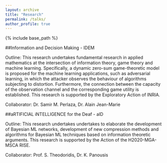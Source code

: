 ```yaml
---
layout: archive
title: "Research"
permalink: /talks/
author_profile: true
---
```


{% include base_path %}

##Information and Decision Making - IDEM

Outline: This research undertakes fundamental research in applied mathematics at the intersection of information theory, 
game theory and machine learning. Specifically, a dynamic zero-sum game-theoretic model is proposed for the machine learning applications, 
such as adversarial learning, in which the attacker observes the behaviour of algorithms subjecting to distortion. 
Furthermore, the connection between the capacity of the observation channel and the corresponding game utility is established. 
This research is supported by the Exploratory Action of INRIA.

Collaborator: Dr. Samir M. Perlaza, Dr. Alain Jean-Marie


##aRTIFICIAL iNTELLIGENCE for the Deaf - aID

Outline: This research undertakes undertakes to elaborate the development of Bayesian ML networks, development of new compression methods and
algorithms for Bayesian ML techniques based on information theoretic arguments.
This research is supported by the Action of the H2020-MGA-MSCA RISE.

Collaborator: Prof. S. Theodoridis, Dr. K. Panousis


